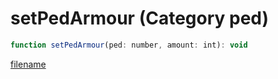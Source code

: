 # setPedArmour (Category ped)

```js
function setPedArmour(ped: number, amount: int): void
```

[filename](setPedArmour_m.md ':include')